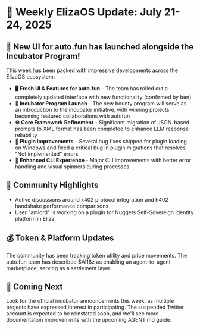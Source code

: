 # 🚀 Weekly ElizaOS Update: July 21-24, 2025

## 🎉 New UI for auto.fun has launched alongside the Incubator Program!

This week has been packed with impressive developments across the ElizaOS ecosystem:

* **🖥️ Fresh UI & Features for auto.fun** - The team has rolled out a completely updated interface with new functionality (confirmed by ben)
* **🌱 Incubator Program Launch** - The new bounty program will serve as an introduction to the incubator initiative, with winning projects becoming featured collaborations with autofun
* **⚙️ Core Framework Refinement** - Significant migration of JSON-based prompts to XML format has been completed to enhance LLM response reliability
* **🧩 Plugin Improvements** - Several bug fixes shipped for plugin loading on Windows and fixed a critical bug in plugin migrations that resolves "Not implemented" errors
* **📱 Enhanced CLI Experience** - Major CLI improvements with better error handling and visual spinners during processes

## 👥 Community Highlights
* Active discussions around x402 protocol integration and h402 handshake performance comparisons
* User "amlord" is working on a plugin for Nuggets Self-Sovereign Identity platform in Eliza

## 💰 Token & Platform Updates
The community has been tracking token utility and price movements. The auto.fun team has described $AI16z as enabling an agent-to-agent marketplace, serving as a settlement layer.

## 🔮 Coming Next
Look for the official incubator announcements this week, as multiple projects have expressed interest in participating. The suspended Twitter account is expected to be reinstated soon, and we'll see more documentation improvements with the upcoming AGENT.md guide.
